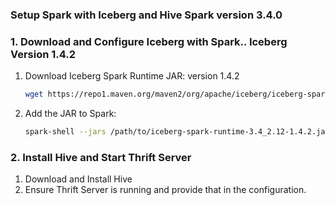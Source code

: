 ### Setup Spark with Iceberg and Hive Spark version 3.4.0

### 1. Download and Configure Iceberg with Spark.. Iceberg Version 1.4.2
1. Download Iceberg Spark Runtime JAR: version 1.4.2
    ```sh
    wget https://repo1.maven.org/maven2/org/apache/iceberg/iceberg-spark-runtime-3.4_2.12/1.4.2/iceberg-spark-runtime-3.4_2.12-1.4.2.jar
    ```
2. Add the JAR to Spark:
    ```sh
    spark-shell --jars /path/to/iceberg-spark-runtime-3.4_2.12-1.4.2.jar
    ```

### 2. Install Hive and Start Thrift Server
1. Download and Install Hive
2. Ensure Thrift Server is running and provide that in the configuration.





